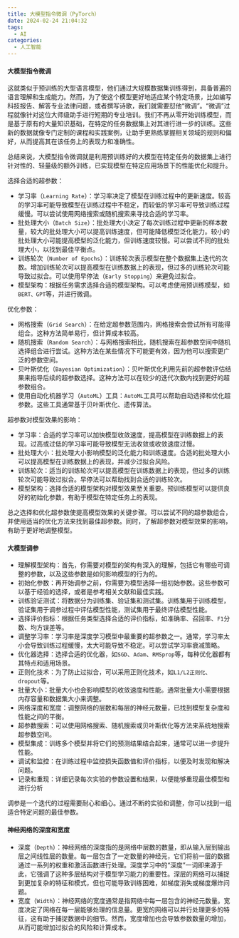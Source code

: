 ```yaml
---
title: 大模型指令微调（PyTorch）
date: 2024-02-24 21:04:32
tags:
  - AI
categories:
  - 人工智能
---
```


#### 大模型指令微调

这就类似于预训练的大型语言模型，他们通过大规模数据集训练得到，具备普遍的语言理解和生成能力。然而，为了使这个模型更好地适应某个特定场景，比如编写科技报告、解答专业法律问题，或者撰写诗歌，我们就需要怼他“微调”。“微调”过程就像针对这位大师级助手进行短期的专业培训。我们不再从零开始训练模型，而是基于原有的大量知识基础，在特定的任务数据集上对其进行进一步的训练。这些新的数据就像专门定制的课程和实践案例，让助手更熟练掌握相关领域的规则和偏好，从而提高其在该任务上的表现力和准确性。

总结来说，大模型指令微调就是利用预训练好的大模型在特定任务的数据集上进行针对性的、轻量级的额外训练，已实现模型在特定应用场景下的性能优化和提升。
<!-- more -->

选择合适的超参数：
- 学习率（`Learning Rate`）：学习率决定了模型在训练过程中的更新速度。较高的学习率可能导致模型在训练过程中不稳定，而较低的学习率可导致训练过程缓慢。可以尝试使用网络搜索或随机搜索来寻找合适的学习率。
- 批处理大小（`Batch Size`）：批处理大小决定了每次训练过程中更新的样本数量，较大的批处理大小可以提高训练速度，但可能降低模型泛化能力。较小的批处理大小可能提高模型的泛化能力，但训练速度较慢。可以尝试不同的批处理大小，以找到最佳平衡点。
- 训练轮次（`Number of Epochs`）：训练轮次表示模型在整个数据集上迭代的次数。增加训练轮次可以提高模型在训练数据上的表现，但过多的训练轮次可能导致过拟合。可以使用早停法（`Early Stopping`）来避免过拟合。
- 模型架构：根据任务需求选择合适的模型架构。可以考虑使用预训练模型，如`BERT、GPT`等，并进行微调。

优化参数：
- 网格搜索（`Grid Search`）：在给定超参数范围内，网格搜索会尝试所有可能得组合。这种方法简单易行，但计算成本较高。
- 随机搜索（`Random Search`）：与网格搜索相比，随机搜索在超参数空间中随机选择组合进行尝试。这种方法在某些情况下可能更有效，因为他可以搜索更广泛的参数空间。
- 贝叶斯优化（`Bayesian Optimization`）：贝叶斯优化利用先前的超参数评估结果来指导后续的超参数选择。这种方法可以在较少的迭代次数内找到更好的超参数组合。
- 使用自动化机器学习（`AutoML`）工具：`AutoML`工具可以帮助自动选择和优化超参数。这些工具通常基于贝叶斯优化、遗传算法。

超参数对模型效果的影响：
- 学习率：合适的学习率可以加快模型收敛速度，提高模型在训练数据上的表现。过高或过低的学习率可能导致模型无法收敛或收敛速度过慢。
- 批处理大小：批处理大小影响模型的泛化能力和训练速度。合适的批处理大小可以提高模型在训练数据上的表现，并减少过拟合风险。
- 训练轮次：适当的训练轮次可以提高模型在训练数据上的表现，但过多的训练轮次可能导致过拟合。早停法可以帮助找到合适的训练轮次。
- 模型架构：选择合适的模型架构对模型效果至关重要。预训练模型可以提供良好的初始化参数，有助于模型在特定任务上的表现。

总之选择和优化超参数使提高模型效果的关键步骤。可以尝试不同的超参数组合，并使用适当的优化方法来找到最佳超参数。同时，了解超参数对模型效果的影响，有助于更好地调整模型。 

#### 大模型调参

- 理解模型架构：首先，你需要对模型的架构有深入的理解，包括它有哪些可调整的参数，以及这些参数是如何影响模型的行为的。
- 初始化参数：再开始调参之前，你需要为模型选择一组初始参数。这些参数可以基于经验的选择，或者是参考相关文献和最佳实践。
- 训练验证测试：将数据分为训练集、验证集和测试集。训练集用于训练模型，验证集用于调参过程中评估模型性能，测试集用于最终评估模型性能。
- 选择评价指标：根据任务类型选择合适的评价指标，如准确率、召回率、`F1`分数、均方误差等。
- 调整学习率：学习率是深度学习模型中最重要的超参数之一。通常，学习率太小会导致训练过程缓慢，太大可能导致不稳定。可以尝试学习率衰减策略。
- 优化器选择：选择合适的优化器，如`SGD`、`Adam`、`RMSprop`等，每种优化器都有其特点和适用场景。
- 正则化技术：为了防止过拟合，可以采用正则化技术，如`L1/L2正则化、dropout`等。
- 批量大小：批量大小也会影响模型的收敛速度和性能。通常批量大小需要根据内存容量和数据集大小来调整。
- 网络深度和宽度：调整网络的层数和每层的神经元数量，已找到模型复杂度和性能之间的平衡。
- 超参数搜索：可以使用网格搜索、随机搜索或贝叶斯优化等方法来系统地搜索超参数空间。
- 模型集成：训练多个模型并将它们的预测结果结合起来，通常可以进一步提升性能。
- 调试和监控：在训练过程中监控损失函数值和评价指标，以便及时发现和解决问题。
- 记录和重现：详细记录每次实验的参数设置和结果，以便能够重现最佳模型和进行分析

调参是一个迭代的过程需要耐心和细心。通过不断的实验和调整，你可以找到一组适合特定问题的最佳参数。

#### 神经网络的深度和宽度

- 深度（`Depth`）：神经网络的深度指的是网络中层数的数量，即从输入层到输出层之间线性层的数量。每一层包含了一定数量的神经元，它们将前一层的数据通过一系列的权重和激活函数进行处理。深度学习中的“深度”一词即来源于此，它强调了这种多层结构对于模型学习能力的重要性。深层的网络可以捕捉到更加复杂的特征和模式，但也可能导致训练困难，如梯度消失或梯度爆炸问题。
- 宽度（`Width`）：神经网络的宽度通常是指网络中每一层包含的神经元数量。宽度决定了网络在每一层能够处理的信息量。更宽的网络可以并行处理更多的特征，这有助于捕捉数据中的细节。然而，宽度增加也会导致参数数量的增加，从而可能增加过拟合的风险和计算成本。

